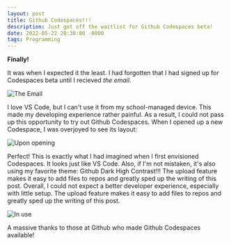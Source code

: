 ```yaml
---
layout: post
title: Github Codespaces!!!
description: Just got off the waitlist for Github Codespaces beta!
date: 2022-05-22 20:30:00 -0000
tags: Programming
---
```


**Finally!**

It was when I expected it the least. I had forgotten that I had signed up for Codespaces beta until I recieved *the email*.

![The Email](/blog/img/2022-05-22-Github-Codespaces!!!/Email.png)

I love VS Code, but I can't use it from my school-managed device. This made my developing experience rather painful.  As a result, I could not pass up this opportunity to try out Github Codespaces. When I opened up a new Codespace, I was overjoyed to see its layout:

![Upon opening](/blog/img/2022-05-22-Github-Codespaces!!!/Codespace.png)

Perfect! This is exactly what I had imagined when I first envisioned Codespaces. It looks just like VS Code.  Also, if I'm not mistaken, it's also using my favorite theme: Github Dark High Contrast!!! The upload feature makes it easy to add files to repos and greatly sped up the writing of this post. Overall, I could not expect a better developer experience, especially with little setup. The upload feature makes it easy to add files to repos and greatly sped up the writing of this post. 

![In use](/blog/img/2022-05-22-Github-Codespaces!!!/Codespace2.png)

A massive thanks to those at Github who made Github Codespaces available!